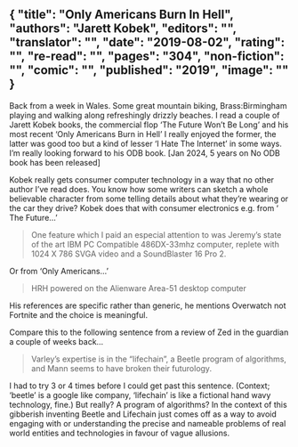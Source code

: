 {
 "title": "Only Americans Burn In Hell",
 "authors": "Jarett Kobek",
 "editors": "",
 "translator": "",
 "date": "2019-08-02",
 "rating": "",
 "re-read": "",
 "pages": "304",
 "non-fiction": "",
 "comic": "",
 "published": "2019",
 "image": ""
}
---

Back from a week in Wales. Some great mountain biking, Brass:Birmingham playing and walking along refreshingly drizzly beaches. I read a couple of Jarett Kobek books, the commercial flop ‘The Future Won’t Be Long’ and his most recent ‘Only Americans Burn in Hell’ I really enjoyed the former, the latter was good too but a kind of lesser ‘I Hate The Internet’ in some ways. I’m really looking forward to his ODB book. [Jan 2024, 5 years on No ODB book has been released]

Kobek really gets consumer computer technology in a way that no other author I’ve read does. You know how some writers can sketch a whole believable character from some telling details about what they’re wearing or the car they drive? Kobek does that with consumer electronics e.g. from ‘ The Future…’

>One feature which I paid an especial attention to was Jeremy’s state of the art IBM PC Compatible 486DX-33mhz computer, replete with 1024 X 786 SVGA video and a SoundBlaster 16 Pro 2.

Or from ‘Only Americans…’

>HRH powered on the Alienware Area-51 desktop computer

His references are specific rather than generic, he mentions Overwatch not Fortnite and the choice is meaningful.

Compare this to the following sentence from a review of Zed in the guardian a couple of weeks back…

>Varley’s expertise is in the “lifechain”, a Beetle program of algorithms, and Mann seems to have broken their futurology.

I had to try 3 or 4 times before I could get past this sentence. (Context; ‘beetle’ is a google like company, ‘lifechain’ is like a fictional hand wavy technology, fine.) But really? A program of algorithms? In the context of this gibberish inventing Beetle and Lifechain just comes off as a way to avoid engaging with or understanding the precise and nameable problems of real world entities and technologies in favour of vague allusions.